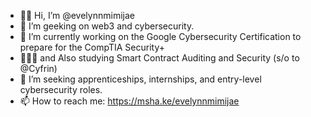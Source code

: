 - 👋🏽 Hi, I’m @evelynnmimijae
- 👀 I’m geeking on web3 and cybersecurity.
- 🌱 I’m currently working on the Google Cybersecurity Certification to prepare for the CompTIA Security+
- 👩🏽‍🎓 and Also studying Smart Contract Auditing and Security (s/o to @Cyfrin)  
- 💞️ I’m seeking apprenticeships, internships, and entry-level cybersecurity roles. 
- 📫 How to reach me: https://msha.ke/evelynnmimijae

<!---
evelynnmimijae/evelynnmimijae is a ✨ special ✨ repository because its `README.md` (this file) appears on your GitHub profile.
You can click the Preview link to take a look at your changes.
--->
